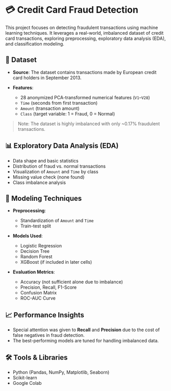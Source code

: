 # 💳 Credit Card Fraud Detection

This project focuses on detecting fraudulent transactions using machine learning techniques. It leverages a real-world, imbalanced dataset of credit card transactions, exploring preprocessing, exploratory data analysis (EDA), and classification modeling.

## 📁 Dataset

* **Source**: The dataset contains transactions made by European credit card holders in September 2013.
* **Features**:

  * 28 anonymized PCA-transformed numerical features (`V1`–`V28`)
  * `Time` (seconds from first transaction)
  * `Amount` (transaction amount)
  * `Class` (target variable: 1 = Fraud, 0 = Normal)

> Note: The dataset is highly imbalanced with only \~0.17% fraudulent transactions.

## 📊 Exploratory Data Analysis (EDA)

* Data shape and basic statistics
* Distribution of fraud vs. normal transactions
* Visualization of `Amount` and `Time` by class
* Missing value check (none found)
* Class imbalance analysis

## 🧠 Modeling Techniques

* **Preprocessing**:

  * Standardization of `Amount` and `Time`
  * Train-test split
* **Models Used**:

  * Logistic Regression
  * Decision Tree
  * Random Forest
  * XGBoost (if included in later cells)
* **Evaluation Metrics**:

  * Accuracy (not sufficient alone due to imbalance)
  * Precision, Recall, F1-Score
  * Confusion Matrix
  * ROC-AUC Curve

## 📈 Performance Insights

* Special attention was given to **Recall** and **Precision** due to the cost of false negatives in fraud detection.
* The best-performing models are tuned for handling imbalanced data.

## 🛠️ Tools & Libraries

* Python (Pandas, NumPy, Matplotlib, Seaborn)
* Scikit-learn
* Google Colab


